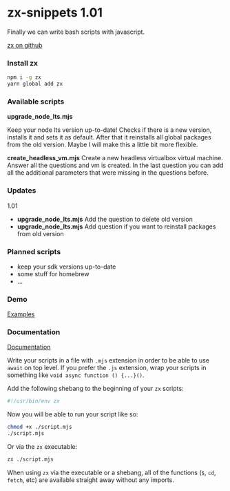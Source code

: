 # zx-snippets 1.01

Finally we can write bash scripts with javascript.

[zx on github](https://github.com/google/zx)

### Install zx

```bash
npm i -g zx
yarn global add zx
```

### Available scripts

**upgrade_node_lts.mjs**

Keep your node lts version up-to-date!
Checks if there is a new version, installs it and sets it as default.
After that it reinstalls all global packages from the old version.
Maybe I will make this a little bit more flexible.

**create_headless_vm.mjs**
Create a new headless virtualbox virtual machine.
Answer all the questions and vm is created. In the last question you can add
all the additional parameters that were missing in the questions before.

### Updates

1.01

-   **upgrade_node_lts.mjs** Add the question to delete old version
-   **upgrade_node_lts.mjs** Add question if you want to reinstall packages from old version

### Planned scripts

-   keep your sdk versions up-to-date
-   some stuff for homebrew
-   ...

### Demo

[Examples](https://github.com/google/zx/tree/main/examples)

### Documentation

[Documentation](https://github.com/google/zx)

Write your scripts in a file with `.mjs` extension in order to
be able to use `await` on top level. If you prefer the `.js` extension,
wrap your scripts in something like `void async function () {...}()`.

Add the following shebang to the beginning of your `zx` scripts:

```bash
#!/usr/bin/env zx
```

Now you will be able to run your script like so:

```bash
chmod +x ./script.mjs
./script.mjs
```

Or via the `zx` executable:

```bash
zx ./script.mjs
```

When using `zx` via the executable or a shebang, all of the functions
(`$`, `cd`, `fetch`, etc) are available straight away without any imports.

